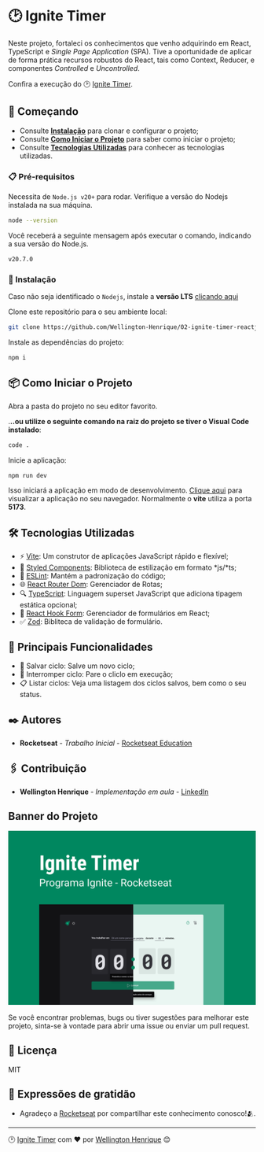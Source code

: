# 🕑 Ignite Timer

Neste projeto, fortaleci os conhecimentos que venho adquirindo em React, TypeScript e *Single Page Application* (SPA). Tive a oportunidade de aplicar de forma prática recursos robustos do React, tais como Context, Reducer, e componentes *Controlled* e *Uncontrolled*.

Confira a execução do 🕑 [Ignite Timer][deploy].

## 🚀 Começando

* Consulte **[Instalação](#-instalação)** para clonar e configurar o projeto;
* Consulte **[Como Iniciar o Projeto](#-como-iniciar-o-projeto)** para saber como iniciar o projeto;
* Consulte **[Tecnologias Utilizadas](#%EF%B8%8F-tecnologias-utilizadas)** para conhecer as tecnologias utilizadas.

### 📋 Pré-requisitos
Necessita de `Node.js v20+` para rodar. Verifique a versão do Nodejs instalada na sua máquina.

```bash
node --version
```

Você receberá a seguinte mensagem após executar o comando, indicando a sua versão do Node.js.
```bash
v20.7.0
```

### 🔧 Instalação

Caso não seja identificado o ``Nodejs``, instale a **versão LTS** [clicando aqui](https://nodejs.org/en)

Clone este repositório para o seu ambiente local:
```bash
git clone https://github.com/Wellington-Henrique/02-ignite-timer-reactjs-ts.git
```

Instale as dependências do projeto:
```bash
npm i
```

## 📦 Como Iniciar o Projeto

Abra a pasta do projeto no seu editor favorito.

.**..ou utilize o seguinte comando na raiz do projeto se tiver o Visual Code instalado**:
```bash
code .
```

Inicie a aplicação:
```bash
npm run dev
```

Isso iniciará a aplicação em modo de desenvolvimento. [Clique aqui](http://localhost:5173/) para visualizar a aplicação no seu navegador. Normalmente o **vite** utiliza a porta **5173**.

## 🛠️ Tecnologias Utilizadas

* ⚡ [Vite](https://vitejs.dev/): Um construtor de aplicações JavaScript rápido e flexível;
* 💅 [Styled Components](https://styled-components.com/): Biblioteca de estilização em formato *js/*ts;
* 🚨 [ESLint](https://eslint.org/): Mantém a padronização do código;
* 🌐 [React Router Dom](https://www.npmjs.com/package/react-router-dom): Gerenciador de Rotas;
* 🔍 [TypeScript](https://www.typescriptlang.org/): Linguagem superset JavaScript que adiciona tipagem estática opcional;
* 📑 [React Hook Form](https://react-hook-form.com/): Gerenciador de formulários em React;
* ✅ [Zod](https://zod.dev/): Bibliteca de validação de formulário.

## 🌟 Principais Funcionalidades

* 💾 Salvar ciclo: Salve um novo ciclo;
* 🤚 Interromper ciclo: Pare o cliclo em execução;
* 📋 Listar ciclos: Veja uma listagem dos ciclos salvos, bem como o seu status.

## ✒️ Autores
* **Rocketseat** - *Trabalho Inicial* - [Rocketseat Education][rocketseat-git-url]

## 🖇️ Contribuição

* **Wellington Henrique** - *Implementação em aula* - [LinkedIn][linkedin-url]

## Banner do Projeto
![Banner](./src/assets/banner-figma.png)


Se você encontrar problemas, bugs ou tiver sugestões para melhorar este projeto, sinta-se à vontade para abrir uma issue ou enviar um pull request.

## 📜 Licença
MIT

## 🎁 Expressões de gratidão

* Agradeço a [Rocketseat][rocketseat-linkedin-url] por compartilhar este conhecimento conosco!🫂.

---

🕑 [Ignite Timer][deploy] com ❤️ por [Wellington Henrique][linkedin-url] 😊

[linkedin-url]: https://www.linkedin.com/in/wellingtonhlc/
[deploy]: https://02-ignite-timer-reactjs-ts.vercel.app/
[rocketseat-linkedin-url]: https://www.linkedin.com/school/rocketseat/
[rocketseat-git-url]: https://github.com/rocketseat-education/02-ignite-timer/